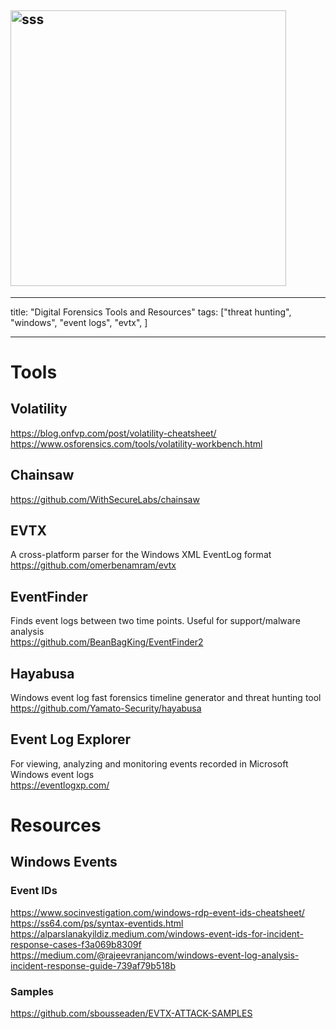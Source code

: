 ## <img width="441" alt="sss" src="placeholder" />

---

title: "Digital Forensics Tools and Resources"
tags: ["threat hunting", "windows", "event logs", "evtx", ]

---

# Tools

## Volatility

https://blog.onfvp.com/post/volatility-cheatsheet/
https://www.osforensics.com/tools/volatility-workbench.html

## Chainsaw

https://github.com/WithSecureLabs/chainsaw

## EVTX

A cross-platform parser for the Windows XML EventLog format \
https://github.com/omerbenamram/evtx

## EventFinder

Finds event logs between two time points. Useful for support/malware analysis \
https://github.com/BeanBagKing/EventFinder2

## Hayabusa

Windows event log fast forensics timeline generator and threat hunting tool
https://github.com/Yamato-Security/hayabusa

## Event Log Explorer

For viewing, analyzing and monitoring events recorded in Microsoft Windows event logs \
https://eventlogxp.com/

# Resources

## Windows Events

### Event IDs

https://www.socinvestigation.com/windows-rdp-event-ids-cheatsheet/
https://ss64.com/ps/syntax-eventids.html
https://alparslanakyildiz.medium.com/windows-event-ids-for-incident-response-cases-f3a069b8309f
https://medium.com/@rajeevranjancom/windows-event-log-analysis-incident-response-guide-739af79b518b

### Samples

https://github.com/sbousseaden/EVTX-ATTACK-SAMPLES
